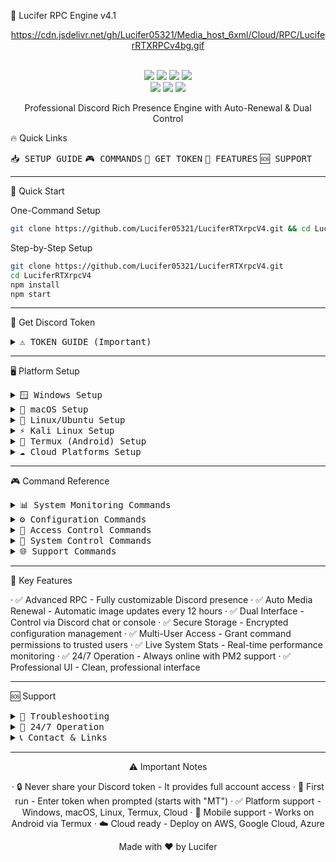 🚀 Lucifer RPC Engine v4.1

<div align="center">

https://cdn.jsdelivr.net/gh/Lucifer05321/Media_host_6xml/Cloud/RPC/LuciferRTXRPCv4bg.gif

<br>

<img src="https://img.shields.io/badge/Version-4.1_Professional-purple?style=for-the-badge&logo=azurepipelines" />
<img src="https://img.shields.io/badge/Node.js->=18.0-green?style=for-the-badge&logo=nodedotjs" />
<img src="https://img.shields.io/badge/Status-ACTIVE-brightgreen?style=for-the-badge&logo=rocket" />
<img src="https://img.shields.io/badge/Platform-Windows|Mac|Linux|Termux-orange?style=for-the-badge&logo=windows" />

<br>

<img src="https://img.shields.io/github/stars/Lucifer05321/LuciferRTXrpcV4?style=for-the-badge&logo=github" />
<img src="https://img.shields.io/github/forks/Lucifer05321/LuciferRTXrpcV4?style=for-the-badge&logo=github" />
<img src="https://img.shields.io/github/issues/Lucifer05321/LuciferRTXrpcV4?style=for-the-badge&logo=github" />

<br>

Professional Discord Rich Presence Engine with Auto-Renewal & Dual Control

</div>

🔥 Quick Links

<kbd>📥 SETUP GUIDE</kbd>
<kbd>🎮 COMMANDS</kbd>
<kbd>🔐 GET TOKEN</kbd>
<kbd>🌟 FEATURES</kbd>
<kbd>🆘 SUPPORT</kbd>

---

🚀 Quick Start

One-Command Setup

```bash
git clone https://github.com/Lucifer05321/LuciferRTXrpcV4.git && cd LuciferRTXrpcV4 && npm install && npm start
```

Step-by-Step Setup

```bash
git clone https://github.com/Lucifer05321/LuciferRTXrpcV4.git
cd LuciferRTXrpcV4
npm install
npm start
```

---

🔐 Get Discord Token

<details>
<summary><kbd>⚠️ TOKEN GUIDE (Important)</kbd></summary>

Step 1: Open Discord Web

Go to Discord Web in your browser

Step 2: Open Developer Console

· Windows/Linux: Press Ctrl + Shift + I
· macOS: Press Cmd + Option + I
· Then click on Console tab

Step 3: Unlock Console (If Blocked)

If Discord blocks the console, paste this code first:

```javascript
window.webpackChunkdiscord_app.push([[Math.random()], {}, (req) => {
  for (const m of Object.keys(req.c).map((x) => req.c[x].exports).filter((x) => x)) {
    if (m.default && m.default.getToken !== undefined) {
      return console.log(m.default.getToken());
    }
    if (m.getToken !== undefined) {
      return console.log(m.getToken());
    }
  }
}]);
```

Step 4: Get Token

After unlocking, paste this code:

```javascript
function getUserToken() {
    let iframe = document.createElement('iframe');
    document.body.appendChild(iframe);
    let localStorage = iframe.contentWindow.localStorage;

    if (!localStorage) {
        console.error('◇ Token storage not accessible.');
        return null;
    }

    let token = localStorage.getItem('token');

    if (token) {
        console.log('◇ User Token Retrieved:');
        console.log(token);
        return token;
    } else {
        console.error('◇ Token not found in localStorage.');
        return null;
    }
}

getUserToken();
```

Step 5: Copy Token

· Copy the token that appears in console (starts with MT)
· Never share this token - it provides full account access

Alternative Method (Developer Mode)

```javascript
// Alternative method if above doesn't work
(webpackChunkdiscord_app.push([[''],{},e=>{m=[];for(let c in e.c)m.push(e.c[c])}]),m).find(m=>m?.exports?.default?.getToken!==void 0).exports.default.getToken()
```

</details>

---

🖥️ Platform Setup

<details>
<summary><kbd>🪟 Windows Setup</kbd></summary>

Method 1: Official Installer

```cmd
git clone https://github.com/Lucifer05321/LuciferRTXrpcV4.git
```

```cmd
cd LuciferRTXrpcV4
```

```cmd
npm install
```

```cmd
npm start
```

Method 2: Chocolatey (Admin)

```cmd
choco install nodejs git -y
```

```cmd
git clone https://github.com/Lucifer05321/LuciferRTXrpcV4.git
```

```cmd
cd LuciferRTXrpcV4
```

```cmd
npm install
```

```cmd
npm start
```

</details>

<details>
<summary><kbd>🍎 macOS Setup</kbd></summary>

Method 1: Homebrew

```bash
/bin/bash -c "$(curl -fsSL https://raw.githubusercontent.com/Homebrew/install/HEAD/install.sh)"
```

```bash
brew install node git
```

```bash
git clone https://github.com/Lucifer05321/LuciferRTXrpcV4.git
```

```bash
cd LuciferRTXrpcV4
```

```bash
npm install
```

```bash
npm start
```

Method 2: Direct Install

```bash
git clone https://github.com/Lucifer05321/LuciferRTXrpcV4.git
```

```bash
cd LuciferRTXrpcV4
```

```bash
npm install
```

```bash
npm start
```

</details>

<details>
<summary><kbd>🐧 Linux/Ubuntu Setup</kbd></summary>

```bash
sudo apt update && sudo apt upgrade -y
```

```bash
sudo apt install curl git -y
```

```bash
curl -fsSL https://deb.nodesource.com/setup_18.x | sudo -E bash -
```

```bash
sudo apt-get install -y nodejs
```

```bash
git clone https://github.com/Lucifer05321/LuciferRTXrpcV4.git
```

```bash
cd LuciferRTXrpcV4
```

```bash
npm install
```

```bash
npm start
```

</details>

<details>
<summary><kbd>⚡ Kali Linux Setup</kbd></summary>

```bash
sudo apt update && sudo apt full-upgrade -y
```

```bash
sudo apt install curl git build-essential -y
```

```bash
curl -fsSL https://deb.nodesource.com/setup_18.x | sudo -E bash -
```

```bash
sudo apt-get install -y nodejs
```

```bash
git clone https://github.com/Lucifer05321/LuciferRTXrpcV4.git
```

```bash
cd LuciferRTXrpcV4
```

```bash
npm install
```

```bash
npm start
```

</details>

<details>
<summary><kbd>📱 Termux (Android) Setup</kbd></summary>

```bash
pkg update && pkg upgrade -y
```

```bash
pkg install nodejs git -y
```

```bash
git clone https://github.com/Lucifer05321/LuciferRTXrpcV4.git
```

```bash
cd LuciferRTXrpcV4
```

```bash
npm install
```

```bash
npm start
```

</details>

<details>
<summary><kbd>☁️ Cloud Platforms Setup</kbd></summary>

```bash
sudo apt update && sudo apt upgrade -y
```

```bash
sudo apt install curl git -y
```

```bash
curl -fsSL https://deb.nodesource.com/setup_18.x | sudo -E bash -
```

```bash
sudo apt-get install -y nodejs
```

```bash
git clone https://github.com/Lucifer05321/LuciferRTXrpcV4.git
```

```bash
cd LuciferRTXrpcV4
```

```bash
npm install
```

```bash
nohup npm start > output.log 2>&1 &
```

</details>

---

🎮 Command Reference

<details>
<summary><kbd>📊 System Monitoring Commands</kbd></summary>

status - Complete System Dashboard

Shows: Real-time performance, network metrics, memory usage

```bash
status
```

ping - Network Latency Check

Shows: Discord connection quality, API response times

```bash
ping
```

uptime - System Runtime Statistics

Shows: Uptime duration, memory usage, command statistics

```bash
uptime
```

</details>

<details>
<summary><kbd>⚙️ Configuration Commands</kbd></summary>

config - Configuration Overview

Shows: Current RPC settings and field status

```bash
config
```

update - Modify RPC Settings

Update Name:

```bash
update Name "My Custom RPC"
```

Update Status:

```bash
update State "Playing Game"
```

Update Button:

```bash
update button1 '{"label":"Visit","url":"https://example.com"}'
```

Change Renewal Time:

```bash
update renewalTime 6
```

</details>

<details>
<summary><kbd>🔐 Access Control Commands</kbd></summary>

access add - Grant User Permissions

```bash
access add @username
```

access remove - Revoke User Permissions

```bash
access remove @username
```

access list - View Authorized Users

```bash
access list
```

</details>

<details>
<summary><kbd>🔄 System Control Commands</kbd></summary>

reload - Refresh RPC System

```bash
reload
```

help - Show All Commands

```bash
help
```

</details>

<details>
<summary><kbd>🌐 Support Commands</kbd></summary>

website - Official Website

```bash
website
```

instagram - Developer Instagram

```bash
instagram
```

github - Source Code

```bash
github
```

discord - Community Server

```bash
discord
```

</details>

---

🌟 Key Features

· ✅ Advanced RPC - Fully customizable Discord presence
· ✅ Auto Media Renewal - Automatic image updates every 12 hours
· ✅ Dual Interface - Control via Discord chat or console
· ✅ Secure Storage - Encrypted configuration management
· ✅ Multi-User Access - Grant command permissions to trusted users
· ✅ Live System Stats - Real-time performance monitoring
· ✅ 24/7 Operation - Always online with PM2 support
· ✅ Professional UI - Clean, professional interface

---

🆘 Support

<details>
<summary><kbd>🔧 Troubleshooting</kbd></summary>

Check Versions

```bash
node --version
npm --version
```

Clean Reinstall

```bash
rm -rf node_modules
npm cache clean --force
npm install
```

Permission Fix (Linux/Mac)

```bash
sudo chmod -R 755 .
sudo chown -R $USER:$USER .
```

</details>

<details>
<summary><kbd>🚀 24/7 Operation</kbd></summary>

Install PM2

```bash
npm install -g pm2
```

Start with PM2

```bash
pm2 start npm --name "lucifer-rpc" -- start
```

Auto-Start on Boot

```bash
pm2 startup
pm2 save
```

PM2 Management

```bash
pm2 status              # Check status
pm2 restart lucifer-rpc # Restart
pm2 stop lucifer-rpc    # Stop
pm2 logs lucifer-rpc    # View logs
```

</details>

<details>
<summary><kbd>📞 Contact & Links</kbd></summary>

<kbd>🌐 Website</kbd>
<kbd>📷 Instagram</kbd>
<kbd>💻 GitHub</kbd>
<kbd>🎮 Discord</kbd>

</details>

---

<div align="center">

⚠️ Important Notes

· 🔒 Never share your Discord token - It provides full account access
· 🚀 First run - Enter token when prompted (starts with "MT")
· ✅ Platform support - Windows, macOS, Linux, Termux, Cloud
· 📱 Mobile support - Works on Android via Termux
· ☁️ Cloud ready - Deploy on AWS, Google Cloud, Azure

Made with ❤️ by Lucifer

</div>
